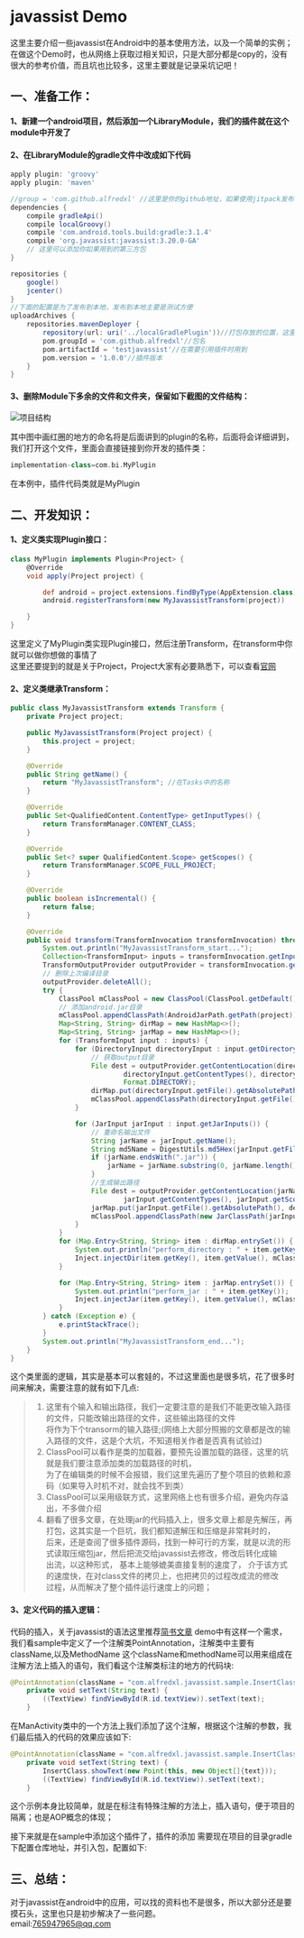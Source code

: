 # javassist Demo
这里主要介绍一些javassist在Android中的基本使用方法，以及一个简单的实例；
在做这个Demo时，也从网络上获取过相关知识，只是大部分都是copy的，没有很大的参考价值，而且坑也比较多，这里主要就是记录采坑记吧！
## 一、准备工作：
#### 1、新建一个android项目，然后添加一个LibraryModule，我们的插件就在这个module中开发了<br>
#### 2、在LibraryModule的gradle文件中改成如下代码<br>
```groovy
apply plugin: 'groovy'
apply plugin: 'maven'

//group = 'com.github.alfredxl' //这里是你的github地址，如果使用jitpack发布该插件，这里需要填上你自己的github地址
dependencies {
    compile gradleApi()
    compile localGroovy()
    compile 'com.android.tools.build:gradle:3.1.4'
    compile 'org.javassist:javassist:3.20.0-GA'
    // 这里可以添加你如果用到的第三方包
}

repositories {
    google()
    jcenter()
}
//下面的配置是为了发布到本地，发布到本地主要是测试方便
uploadArchives {
    repositories.mavenDeployer {
        repository(url: uri('../localGradlePlugin'))//打包存放的位置，这里存放在Module的同级位置
        pom.groupId = 'com.github.alfredxl'//包名
        pom.artifactId = 'testjavassist'//在需要引用插件时用到
        pom.version = '1.0.0'//插件版本
    }
}
```
#### 3、删除Module下多余的文件和文件夹，保留如下截图的文件结构：<br>

![项目结构](image/20180809151124.png)<br>

其中图中画红圈的地方的命名将是后面讲到的plugin的名称，后面将会详细讲到，我们打开这个文件，里面会直接链接到你开发的插件类：
```groovy
implementation-class=com.bi.MyPlugin
```
在本例中，插件代码类就是MyPlugin


## 二、开发知识：
#### 1、定义类实现Plugin接口：<br>
```groovy
class MyPlugin implements Plugin<Project> {
    @Override
    void apply(Project project) {

        def android = project.extensions.findByType(AppExtension.class)
        android.registerTransform(new MyJavassistTransform(project))

    }
}
```

这里定义了MyPlugin类实现Plugin接口，然后注册Transform，在transform中你就可以做你想做的事情了     
这里还要提到的就是关于Project，Project大家有必要熟悉下，可以查看[官网](https://docs.gradle.org/current/javadoc/org/gradle/api/Project.html)   
#### 2、定义类继承Transform：<br>
```java
public class MyJavassistTransform extends Transform {
    private Project project;

    public MyJavassistTransform(Project project) {
        this.project = project;
    }

    @Override
    public String getName() {
        return "MyJavassistTransform"; //在Tasks中的名称
    }

    @Override
    public Set<QualifiedContent.ContentType> getInputTypes() {
        return TransformManager.CONTENT_CLASS;
    }

    @Override
    public Set<? super QualifiedContent.Scope> getScopes() {
        return TransformManager.SCOPE_FULL_PROJECT;
    }

    @Override
    public boolean isIncremental() {
        return false;
    }

    @Override
    public void transform(TransformInvocation transformInvocation) throws IOException {
        System.out.println("MyJavassistTransform_start...");
        Collection<TransformInput> inputs = transformInvocation.getInputs();
        TransformOutputProvider outputProvider = transformInvocation.getOutputProvider();
        // 删除上次编译目录
        outputProvider.deleteAll();
        try {
            ClassPool mClassPool = new ClassPool(ClassPool.getDefault());
            // 添加android.jar目录
            mClassPool.appendClassPath(AndroidJarPath.getPath(project));
            Map<String, String> dirMap = new HashMap<>();
            Map<String, String> jarMap = new HashMap<>();
            for (TransformInput input : inputs) {
                for (DirectoryInput directoryInput : input.getDirectoryInputs()) {
                    // 获取output目录
                    File dest = outputProvider.getContentLocation(directoryInput.getName(),
                            directoryInput.getContentTypes(), directoryInput.getScopes(),
                            Format.DIRECTORY);
                    dirMap.put(directoryInput.getFile().getAbsolutePath(), dest.getAbsolutePath());
                    mClassPool.appendClassPath(directoryInput.getFile().getAbsolutePath());
                }

                for (JarInput jarInput : input.getJarInputs()) {
                    // 重命名输出文件
                    String jarName = jarInput.getName();
                    String md5Name = DigestUtils.md5Hex(jarInput.getFile().getAbsolutePath());
                    if (jarName.endsWith(".jar")) {
                        jarName = jarName.substring(0, jarName.length() - 4);
                    }
                    //生成输出路径
                    File dest = outputProvider.getContentLocation(jarName + md5Name,
                            jarInput.getContentTypes(), jarInput.getScopes(), Format.JAR);
                    jarMap.put(jarInput.getFile().getAbsolutePath(), dest.getAbsolutePath());
                    mClassPool.appendClassPath(new JarClassPath(jarInput.getFile().getAbsolutePath()));
                }
            }
            for (Map.Entry<String, String> item : dirMap.entrySet()) {
                System.out.println("perform_directory : " + item.getKey());
                Inject.injectDir(item.getKey(), item.getValue(), mClassPool);
            }

            for (Map.Entry<String, String> item : jarMap.entrySet()) {
                System.out.println("perform_jar : " + item.getKey());
                Inject.injectJar(item.getKey(), item.getValue(), mClassPool);
            }
        } catch (Exception e) {
            e.printStackTrace();
        }
        System.out.println("MyJavassistTransform_end...");
    }
}
```

这个类里面的逻辑，其实是基本可以套娃的，不过这里面也是很多坑，花了很多时间来解决，需要注意的就有如下几点:  
> 1. 这里有个输入和输出路径，我们一定要注意的是我们不能更改输入路径的文件，只能改输出路径的文件，这些输出路径的文件   
将作为下个transorm的输入路径;(网络上大部分照搬的文章都是改的输入路径的文件，这是个大坑，不知道相关作者是否真有试验过)
> 2. ClassPool可以看作是类的加载器，要预先设置加载的路径，这里的坑就是我们要注意添加类的加载路径的时机，   
为了在编辑类的时候不会报错，我们这里先遍历了整个项目的依赖和源码（如果导入时机不对，就会找不到类）
> 3. ClassPool可以采用级联方式，这里网络上也有很多介绍，避免内存溢出，不多做介绍   
> 4. 翻看了很多文章，在处理jar的代码插入上，很多文章上都是先解压，再打包，这其实是一个巨坑，我们都知道解压和压缩是非常耗时的，    
后来，还是查阅了很多插件源码，找到一种可行的方案，就是以流的形式读取压缩包jar，然后把流交给javassist去修改，修改后转化成输    
出流，以这种形式，  基本上能够媲美直接复制的速度了， 介于该方式的速度快，在对class文件的拷贝上，也把拷贝的过程改成流的修改   
过程，从而解决了整个插件运行速度上的问题；



#### 3、定义代码的插入逻辑：<br>

代码的插入，关于javassist的语法这里推荐[简书文章](https://www.jianshu.com/p/43424242846b)
demo中有这样一个需求，我们看sample中定义了一个注解类PointAnnotation，注解类中主要有className,以及MethodName
这个className和methodName可以用来组成在注解方法上插入的语句，我们看这个注解类标注的地方的代码块:
```java
@PointAnnotation(className = "com.alfredxl.javassist.sample.InsertClass", methodName = "showText")
    private void setText(String text) {
        ((TextView) findViewById(R.id.textView)).setText(text);
    }
```

在ManActivity类中的一个方法上我们添加了这个注解，根据这个注解的参数，我们最后插入的代码的效果应该如下:
```java
@PointAnnotation(className = "com.alfredxl.javassist.sample.InsertClass", methodName = "showText")
    private void setText(String text) {
        InsertClass.showText(new Point(this, new Object[]{text}));
        ((TextView) findViewById(R.id.textView)).setText(text);
    }
```

这个示例本身比较简单，就是在标注有特殊注解的方法上，插入语句，便于项目的隔离；也是AOP概念的体现；

接下来就是在sample中添加这个插件了，插件的添加 需要现在项目的目录gradle下配置仓库地址，并引入包，配置如下:


## 三、总结：

对于javassist在android中的应用，可以找的资料也不是很多，所以大部分还是要摸石头，这里也只是初步解决了一些问题。  
email:765947965@qq.com
